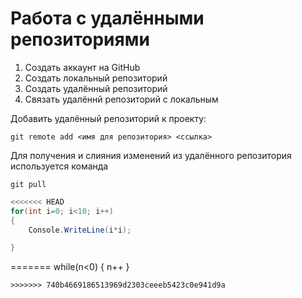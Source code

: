# Работа с удалёнными репозиториями
1. Создать аккаунт на GitHub
2. Создать локальный репозиторий
3. Создать удалённый репозиторий
4. Связать удалённй репозиторий с локальным

Добавить удалённый репозиторий к проекту:
```
git remote add <имя для репозитория> <ссылка>
```

Для получения и слияния изменений из удалённого репозитория используется команда 
```
git pull
```
```C#
<<<<<<< HEAD
for(int i=0; i<10; i++)
{
    Console.WriteLine(i*i);

}
```
=======
while(n<0)
{
  n++
}
```
>>>>>>> 740b4669186513969d2303ceeeb5423c0e941d9a
